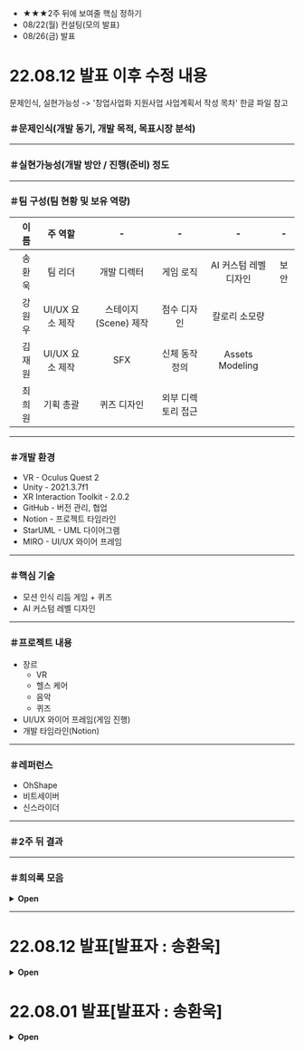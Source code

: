 - ★★★2주 뒤에 보여줄 핵심 정하기
- 08/22(월) 컨설팅(모의 발표)
- 08/26(금) 발표

# 22.08.12 발표 이후 수정 내용

문제인식, 실현가능성 -> '창업사업화 지원사업 사업계획서 작성 목차' 한글 파일 참고

### ＃문제인식(개발 동기, 개발 목적, 목표시장 분석)
* * *


### ＃실현가능성(개발 방안 / 진행(준비) 정도
* * *


### ＃팀 구성(팀 현황 및 보유 역량)
이름 | 주 역할 | - | - | - | - | 
---:|:---:|:---:|:---:|:---:|:---:|
송환욱 | 팀 리더 | 개발 디렉터 | 게임 로직 | AI 커스텀 레벨 디자인 | 보안
강원우 | UI/UX 요소 제작 | 스테이지(Scene) 제작 | 점수 디자인 | 칼로리 소모량
김재원 | UI/UX 요소 제작 | SFX | 신체 동작 정의 | Assets Modeling
최희원 | 기획 총괄 | 퀴즈 디자인 | 외부 디렉토리 접근
* * *


### ＃개발 환경
- VR - Oculus Quest 2
- Unity - 2021.3.7f1
- XR Interaction Toolkit - 2.0.2
- GitHub - 버전 관리, 협업
- Notion - 프로젝트 타임라인
- StarUML - UML 다이어그램
- MIRO - UI/UX 와이어 프레임
* * *


### ＃핵심 기술
- 모션 인식 리듬 게임 + 퀴즈
- AI 커스텀 레벨 디자인
* * *


### ＃프로젝트 내용
- 장르
  - VR
  - 헬스 케어
  - 음악
  - 퀴즈
- UI/UX 와이어 프레임(게임 진행)
- 개발 타임라인(Notion)
* * *

### ＃레퍼런스
- OhShape
- 비트세이버
- 신스라이더
* * *


### ＃2주 뒤 결과
* * *


### ＃희의록 모음

<details>
<summary><b>Open</b></summary>
  
![22 08 10 _001](https://user-images.githubusercontent.com/85896566/184311403-22287e03-85e2-4567-9fa0-26cd1f981fab.jpg)
</br>
![22 08 10 _002](https://user-images.githubusercontent.com/85896566/184311416-2600ba10-89bf-4971-9ae1-793bae0fa41a.jpg)
</br>
![22 08 10 _003](https://user-images.githubusercontent.com/85896566/184311422-cb39bb67-428b-4e92-9b61-e5ac124830ee.jpg)
</br>
![22 08 10 _004](https://user-images.githubusercontent.com/85896566/184311429-9c0d43db-11fa-4c7f-8edf-0f5d4f08be07.jpg)
</div>
</details>

* * *


# 22.08.12 발표[발표자 : 송환욱]
<details>
<summary><b>Open</b></summary>

### ＃타임라인
![image](https://user-images.githubusercontent.com/85896566/184077358-364f0fa4-51db-489e-8f2e-c74678f16fa7.png)
* * *

### ＃와이어 프레임
![Storyboard](https://user-images.githubusercontent.com/85896566/184078388-8c3afffb-296e-4dfa-8fc0-5fc6882d9f16.jpg)
* * *

### ＃이전과 달라진 점
- 개발 환경
  - 유니티 프로젝트 버전 변경[2019.4.40f1] -> [2021.3.7f1]
  - UML다이어그램 툴 변경[Lucid Chart] -> [StarUML]
  - Custom Hierarchy 사용
    - ![image](https://user-images.githubusercontent.com/85896566/184078822-2a0a1c4e-23e9-4e22-b3b1-fa71f2b53dd5.png)
* * *

### ＃핵심기술 "모션인식" 개발 레퍼런스 기술과 레퍼런스 상용 사례
- 상용 사례(연관多)
  - [스포츠][[㈜지누소프트의 실감형 트램폴린 점프 및 캘리핏(CALIFIT)] AR과 모션인식 기반 비대면 운동 서비스 기업](https://www.pangyotechnovalley.org/html/community/reporters.asp?skey=&sword=&category=&size=6&page=2&no=75356)
    - ![image](https://user-images.githubusercontent.com/85896566/184080357-4248b203-667e-44be-a31e-9c0e4d9d7512.png)
    - [CALIFIT 어플리케이션 시연 영상](https://youtu.be/Wgf82qSgV64)
  - [게임][Odders Lab - OhShape](https://www.youtube.com/watch?v=sAjK1Fpfh1o)
- 상용 사례(연관少)
  - [게임][[바이오하자드 7 VR 모션인식 업데이트]견착 모션 -> 정확도, 반동 보정](https://playvr.co.kr/bbs/board.php?bo_table=free&wr_id=6761)
* * *

### ＃2주뒤 결과
- 핵심 모션 인식 컨텐츠 구현 1[스트레칭(요가)]
- 핵심 모션 인식 컨텐츠 구현 2[노젓기]
* * *

### ＃회의록
![22 08 10 _003](https://user-images.githubusercontent.com/85896566/184076981-31cc97af-ea33-4230-8fec-c14677f6a24d.png)
</br>
![22 08 10 _004](https://user-images.githubusercontent.com/85896566/184076987-df10373c-9a10-43b4-b42d-0b87dd555651.png)
* * *

</div>
</details>

# 22.08.01 발표[발표자 : 송환욱]
<details>
<summary><b>Open</b></summary>

### ＃개론
#### 프로젝트 기간
- 2022년 7월 28일 ~ 2022년 10월 中

#### 참여 인원
이름 | 주 역할 | - | - | - | 
---:|:---:|:---:|:---:|:---:|
송환욱 | 팀 리더 | 전반적인 코드 리팩토링 | SDK, API 활용 | 팀원 백업 |
강원우 | 기획 및 운영 | UI/UX 요소 제작
김재원 | 스테이지 제작 | 모델링 | 자료 조사
최희원 | UI/UX 요소 제작 | 스토리 | 사운드 | 이펙트

#### 개발 환경
- Oculus Quest 2
- Unity(2019.4.31f1)
- GoogleVR
- GitHub - 버전 관리, 협업
- Notion - 프로젝트 타임라인
- LucidChart - UML 다이어그램
- MIRO - UI/UX 와이어 프레임

#### 프로젝트 내용
- 장르
  - VR
  - 헬스 케어
  - 힐링
  - 스토리
- 방향성
  - 주 이용자가 익숙하고 편안함을 느끼는 환경(스테이지)에서 프로젝트의 핵심 기술인 VR 모션 인식 기술을 이용하여 육체적, 정신적 치유 효과를 받는 힐링 게임
- 아이디어
  - 동산에서 요가, 스트레칭
  - 호숫가에서 노 젓기
  - 진행 중 가벼운 돌발 상황에서 순발력 테스트
  - 모션 인식과 결합한 인지 테스트
- 게임 진행
  - 메인 - 스토리 진행 방식
  - 서브 - 액자식으로 구성된 미니 게임 모드
    - 다양한 모션 인식 제어 게임 구현
    - 씬 전환 간에 리소스 최적화
* * *

### ＃핵심 기술
  - 모션 인식
* * *

### ＃컨텐츠 요소
- 미니 게임 모드
  - 성적 시스템(데이터)
    - ![image](https://user-images.githubusercontent.com/85896566/181909832-be073759-e515-4bcb-b8c7-e5ee9bcf544c.png)
- 수집 요소(?)
* * *

### ＃2주뒤 결과
- 기초 기능 정의 UML 다이어그램 설계
  - 프로젝트 전반적인 로직 구상
- 디자인 컨셉 선정 후 UI/UX 와이어 프레임 설계
- 대략적인 스토리 구성 흐름
- 일정 조율 후 컨텐츠 요소 추가
- API, SDK, 라이브러리 수집
- 에셋, 오브젝트 수집
- 기초 단계 스테이지 제작
* * *

### ＃회의록
![회의록001](https://user-images.githubusercontent.com/85896566/182005269-a7c22533-e87c-464a-a85f-67ee193e2335.jpg)
</br>
![회의록002](https://user-images.githubusercontent.com/85896566/182005272-d341ecc0-f4fc-43ec-869c-31ab83871554.jpg)

</div>
</details>
